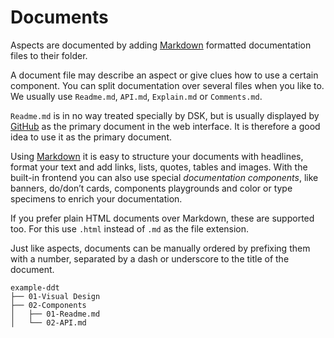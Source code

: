 # Documents

Aspects are documented by adding [Markdown](https://guides.github.com/features/mastering-markdown/) formatted documentation files to their folder.

A document file may describe an aspect or give clues how to use a certain component. You can split documentation over several files when you like to. We usually use `Readme.md`, `API.md`, `Explain.md` or `Comments.md`.

<Banner title="Note" type="important"><code>Readme.md</code> is in no way treated specially by DSK, but is usually displayed by <a href="https://www.github.com">GitHub</a> as the primary document in the web interface. It is therefore a good idea to use it as the primary document.</Banner>

Using [Markdown](https://guides.github.com/features/mastering-markdown/) it is easy to structure your documents with headlines, format your text and add links, lists, quotes, tables and images. With the built-in frontend you can also use special _documentation components_, like banners, do/don’t cards, components playgrounds and color or type specimens to enrich your documentation.

<Banner title="Note" type="important">If you prefer plain HTML documents over Markdown, these are supported too. For this use <code>.html</code> instead of <code>.md</code> as the file extension.</Banner>

Just like aspects, documents can be manually ordered by prefixing them with a number, separated by a dash or underscore to the title of the document.

```
example-ddt
├── 01-Visual Design
├── 02-Components
│   ├── 01-Readme.md
│   └── 02-API.md
```

